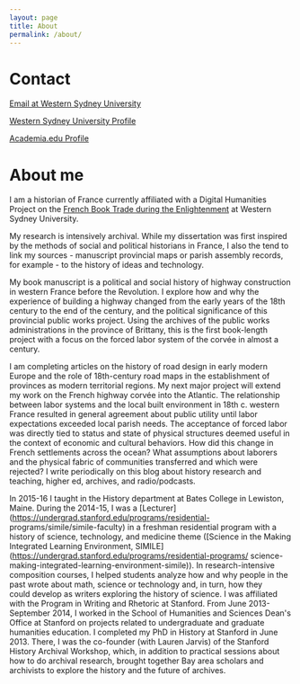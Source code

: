 ```yaml
---
layout: page
title: About
permalink: /about/
---
```


# Contact

[Email at Western Sydney University](k.mcdonough@westernsydney.edu.au)

[Western Sydney University Profile](http://westernsydney.edu.au/staff_profiles/uws_profiles/doctor_katie_mcdonough)

[Academia.edu Profile](https://westernsydney.academia.edu/KatherineMcDonough)

# About me

I am a historian of France currently affiliated with a Digital
Humanities Project on the [French Book Trade during the Enlightenment](http://fbtee.uws.edu.au/main/) at
Western Sydney University. 

My research is intensively archival. While my dissertation was first inspired by the methods of social
and political historians in France, I also the tend to link my sources - manuscript
provincial maps or parish assembly records, for example - to the history
of ideas and technology.

My book manuscript is a political and social history of highway
construction in western France before the Revolution. I explore how and
why the experience of building a highway changed from the early years of
the 18th century to the end of the century, and the political
significance of this provincial public works project. Using the archives
of the public works administrations in the province of Brittany, this is
the first book-length project with a focus on the forced labor system of
the corvée in almost a century. 

I am completing articles on the history of road design in early modern Europe and the role of
18th-century road maps in the establishment of provinces as modern
territorial regions. My next major project will extend my work on the
French highway corvée into the Atlantic. The relationship between labor
systems and the local built environment in 18th c. western France
resulted in general agreement about public utility until labor
expectations exceeded local parish needs. The acceptance of forced labor
was directly tied to status and state of physical structures deemed
useful in the context of economic and cultural behaviors. How did this
change in French settlements across the ocean? What assumptions about
laborers and the physical fabric of communities transferred and which
were rejected? I write periodically on this blog about history research
and teaching, higher ed, archives, and radio/podcasts. 

In 2015-16 I
taught in the History department at Bates College in Lewiston, Maine.
During the 2014-15, I
was a [Lecturer](https://undergrad.stanford.edu/programs/residential-
programs/simile/simile-faculty) in a freshman residential program with a
history of science, technology, and medicine theme ([Science in the
Making Integrated Learning Environment,
SIMILE](https://undergrad.stanford.edu/programs/residential-programs/
science-making-integrated-learning-environment-simile)). In
research-intensive composition courses, I helped students analyze how
and why people in the past wrote about math, science or technology and,
in turn, how they could develop as writers exploring the history of
science. I was affiliated with the Program in Writing and Rhetoric at
Stanford. From June 2013-September 2014, I worked in the School of
Humanities and Sciences Dean's Office at Stanford on projects related to
undergraduate and graduate humanities education. I completed my PhD in
History at Stanford in June 2013. There, I was the co-founder (with Lauren Jarvis) of
the Stanford History Archival Workshop, which, in addition to practical
sessions about how to do archival research, brought together Bay area
scholars and archivists to explore the history and the future of
archives.

